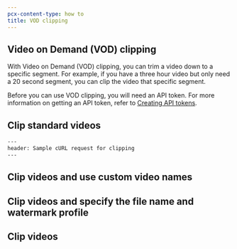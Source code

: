 ```yaml
---
pcx-content-type: how to
title: VOD clipping
---
```


## Video on Demand (VOD) clipping

With Video on Demand (VOD) clipping, you can trim a video down to a specific segment. For example, if you have a three hour video but only need a 20 second segment, you can clip the video that specific segment.

Before you can use VOD clipping, you will need an API token. For more information on getting an API token, refer to [Creating API tokens](/api/tokens/create/).

## Clip standard videos

```bash
---
header: Sample cURL request for clipping
---
```

## Clip videos and use custom video names


## Clip videos and specify the file name and watermark profile


## Clip videos 